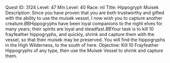 Quest ID: 3124
Level: 47
Min Level: 40
Race: nil
Title: Hippogryph Muisek
Description: Since you have proven that you are both trustworthy and gifted with the ability to use the muisek vessel, I now wish you to capture another creature.$B$BHippogryphs have been loyal companions to the night elves for many years; their spirits are loyal and steadfast.$B$BYour task is to kill 10 frayfeather hippogryphs, and quickly, shrink and capture them with the vessel, so that their muisek may be preserved. You will find the hippogryphs in the High Wilderness, to the south of here. 
Objective: Kill 10 Frayfeather Hippogryphs of any type, then use the Muisek Vessel to shrink and capture them.

